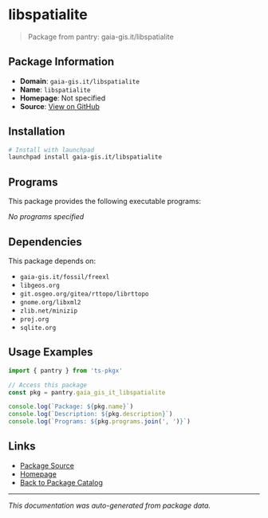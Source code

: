 # libspatialite

> Package from pantry: gaia-gis.it/libspatialite

## Package Information

- **Domain**: `gaia-gis.it/libspatialite`
- **Name**: `libspatialite`
- **Homepage**: Not specified
- **Source**: [View on GitHub](https://github.com/pkgxdev/pantry/tree/main/projects/gaia-gis.it/libspatialite/package.yml)

## Installation

```bash
# Install with launchpad
launchpad install gaia-gis.it/libspatialite
```

## Programs

This package provides the following executable programs:

*No programs specified*

## Dependencies

This package depends on:

- `gaia-gis.it/fossil/freexl`
- `libgeos.org`
- `git.osgeo.org/gitea/rttopo/librttopo`
- `gnome.org/libxml2`
- `zlib.net/minizip`
- `proj.org`
- `sqlite.org`

## Usage Examples

```typescript
import { pantry } from 'ts-pkgx'

// Access this package
const pkg = pantry.gaia_gis_it_libspatialite

console.log(`Package: ${pkg.name}`)
console.log(`Description: ${pkg.description}`)
console.log(`Programs: ${pkg.programs.join(', ')}`)
```

## Links

- [Package Source](https://github.com/pkgxdev/pantry/tree/main/projects/gaia-gis.it/libspatialite/package.yml)
- [Homepage](#)
- [Back to Package Catalog](../package-catalog.md)

---

*This documentation was auto-generated from package data.*
